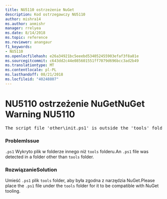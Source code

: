 ```yaml
---
title: NU5110 ostrzeżenie NuGet
description: Kod ostrzegawczy NU5110
author: mishra14
ms.author: anmishr
manager: rrelyea
ms.date: 8/14/2018
ms.topic: reference
ms.reviewer: anangaur
f1_keywords:
- NU5110
ms.openlocfilehash: e26a34921bc5eeebd534052455903efaf3f8a81e
ms.sourcegitcommit: c643dd2c44e085601551ff7079d696bcc3ad2b49
ms.translationtype: MT
ms.contentlocale: pl-PL
ms.lasthandoff: 08/21/2018
ms.locfileid: "40248807"
---
```

# <a name="nuget-warning-nu5110"></a><span data-ttu-id="9ab0f-103">NU5110 ostrzeżenie NuGet</span><span class="sxs-lookup"><span data-stu-id="9ab0f-103">NuGet Warning NU5110</span></span>
<pre>The script file 'other\init.ps1' is outside the 'tools' folder and hence will not be executed during installation of this package. Move it into the 'tools' folder.</pre>

### <a name="issue"></a><span data-ttu-id="9ab0f-104">Problem</span><span class="sxs-lookup"><span data-stu-id="9ab0f-104">Issue</span></span>

<span data-ttu-id="9ab0f-105">`.ps1` Wykryto plik w folderze innego niż `tools` folderu.</span><span class="sxs-lookup"><span data-stu-id="9ab0f-105">An `.ps1` file was detected in a folder other than `tools` folder.</span></span>


### <a name="solution"></a><span data-ttu-id="9ab0f-106">Rozwiązanie</span><span class="sxs-lookup"><span data-stu-id="9ab0f-106">Solution</span></span>

<span data-ttu-id="9ab0f-107">Umieść `.ps1` plik `tools` folder, aby była zgodna z narzędzia NuGet.</span><span class="sxs-lookup"><span data-stu-id="9ab0f-107">Please place the `.ps1`  file under the `tools` folder for it to be compatible with NuGet tooling.</span></span>

